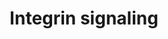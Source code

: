 ---
annotations:
- type: Pathway Ontology
  value: integrin mediated signaling pathway
authors:
- ReactomeTeam
- DeSl
- Melodyner
- Marvin M2
description: Integrins are a major family of cell surface receptors that modulate
  cell adhesion, migration, proliferation and survival through interaction with the
  extracellular matrix (ECM) and the actin cytoskeleton.  Integrins are type 1 transmembrane
  proteins that exist at the cell surface as heterodimers of alpha and beta subunits,
  of which there are 18 and 8 different isoforms, respectively, in human cells. In
  addition to their mechanical role in mediating contact between the ECM and the cytoskeleton,
  integrins also modulate intracellular signaling pathways governing cytoskeletal
  rearrangements and pro-survival and mitogenic signaling (reviewed in Hehlgans et
  al, 2007; Harburger and Calderwood, 2009; Ata and Antonescu, 2017). <br>In this
  pathway, we describe signaling through integrin alphaIIb beta3 as a representative
  example.<br> At the sites of vascular injury bioactive molecules such as thrombin,
  ADP, collagen, fibrinogen and thrombospondin are generated, secreted or exposed.
  These stimuli activate platelets, converting the major platelet integrin alphaIIbbeta3
  from a resting state to an active conformation, in a process termed integrin priming
  or 'inside-out signalling'. Integrin activation refers to the change required to
  enhance ligand-binding activity. The activated alphaIIbbeta3 interacts with the
  fibrinogen and links platelets together in an aggregate to form a platelet plug.
  AlphaIIbbeta3 bound to fibrin generates more intracellular signals (outside-in signalling),
  causing further platelet activation and platelet-plug retraction. <br>In the resting
  state the alpha and beta tails are close together.  This interaction keeps the membrane
  proximal regions in a bent conformation that maintains alphaIIbbeta3 in a low affinity
  state. <br>Integrin alphaIIbbeta3 is released from its inactive state by interaction
  with the protein talin. Talin interacts with the beta3 cytoplasmic domain and disrupts
  the salt bridge between the alpha and beta chains. This separation in the cytoplasmic
  regions triggers the conformational change in the extracellular domain that increases
  its affinity to fibrinogen. <br>Much of talin exists in an inactive cytosolic pool,
  and the Rap1 interacting adaptor molecule (RIAM) is implicated in talin activation
  and translocation to beta3 integrin cytoplasmic domain.<br>  View original pathway
  at [http://www.reactome.org/PathwayBrowser/#DIAGRAM=354192 Reactome].
last-edited: 2021-01-25
organisms:
- Homo sapiens
redirect_from:
- /index.php/Pathway:WP4431
- /instance/WP4431
schema-jsonld:
- '@context': https://schema.org/
  '@id': https://wikipathways.github.io/pathways/WP4431.html
  '@type': Dataset
  creator:
    '@type': Organization
    name: WikiPathways
  description: Integrins are a major family of cell surface receptors that modulate
    cell adhesion, migration, proliferation and survival through interaction with
    the extracellular matrix (ECM) and the actin cytoskeleton.  Integrins are type
    1 transmembrane proteins that exist at the cell surface as heterodimers of alpha
    and beta subunits, of which there are 18 and 8 different isoforms, respectively,
    in human cells. In addition to their mechanical role in mediating contact between
    the ECM and the cytoskeleton, integrins also modulate intracellular signaling
    pathways governing cytoskeletal rearrangements and pro-survival and mitogenic
    signaling (reviewed in Hehlgans et al, 2007; Harburger and Calderwood, 2009; Ata
    and Antonescu, 2017). <br>In this pathway, we describe signaling through integrin
    alphaIIb beta3 as a representative example.<br> At the sites of vascular injury
    bioactive molecules such as thrombin, ADP, collagen, fibrinogen and thrombospondin
    are generated, secreted or exposed. These stimuli activate platelets, converting
    the major platelet integrin alphaIIbbeta3 from a resting state to an active conformation,
    in a process termed integrin priming or 'inside-out signalling'. Integrin activation
    refers to the change required to enhance ligand-binding activity. The activated
    alphaIIbbeta3 interacts with the fibrinogen and links platelets together in an
    aggregate to form a platelet plug. AlphaIIbbeta3 bound to fibrin generates more
    intracellular signals (outside-in signalling), causing further platelet activation
    and platelet-plug retraction. <br>In the resting state the alpha and beta tails
    are close together.  This interaction keeps the membrane proximal regions in a
    bent conformation that maintains alphaIIbbeta3 in a low affinity state. <br>Integrin
    alphaIIbbeta3 is released from its inactive state by interaction with the protein
    talin. Talin interacts with the beta3 cytoplasmic domain and disrupts the salt
    bridge between the alpha and beta chains. This separation in the cytoplasmic regions
    triggers the conformational change in the extracellular domain that increases
    its affinity to fibrinogen. <br>Much of talin exists in an inactive cytosolic
    pool, and the Rap1 interacting adaptor molecule (RIAM) is implicated in talin
    activation and translocation to beta3 integrin cytoplasmic domain.<br>  View original
    pathway at [http://www.reactome.org/PathwayBrowser/#DIAGRAM=354192 Reactome].
  keywords:
  - 'p-Y427-SHC1 '
  - SOS1
  - GRB2 bound to pPTK2
  - 'FGG '
  - RAP1:GDP
  - 2X(Integrin
  - 'Ca2+ '
  - IIb
  - GTP
  - 'Talin:RIAM complex:'
  - p-Y419-SRC:pY397-PTK2
  - CalDAG-GEFs:DAG:Ca2+
  - 'BCAR1 '
  - TLN1
  - 'RAP1B '
  - 'p-T308,S473-AKT1 '
  - PI(4,5)P2
  - SHC1
  - 'RAPGEF3 '
  - 'APBB1IP '
  - p-Y427-SHC1
  - PTPN1
  - alphaIIb
  - ligands:2X(Integrin
  - ADP
  - 'CRK '
  - 'FGB '
  - RAP1:GTP
  - Talin:RIAM
  - 'FGA '
  - p-BCAR1:Talin:RIAM:ECM ligands:alphaIIb beta3:p-Y419 SRC:p-6Y-PTK2
  - 'p-Y-BCAR1 '
  - beta
  - Integrin binding
  - 'PTK2 '
  - ATP
  - CRK
  - 'p-Y-SYK '
  - 'Mn2+ '
  - (p-Y419)-SRC:p-6Y-PTK2
  - H2O
  - PTK2
  - 'p-T779-ITGB3 '
  - p-Y419-SRC)
  - SYK
  - 'MyrG-SRC '
  - 3:p(Y530)-SRC:CSK:Talin:RIAM complex:SHC
  - (p-Y419)-SRC):p(Y)-SYK
  - 'ligands:'
  - (Integrin alphaIIb
  - alphaIIb beta3:SRC)
  - 'DAG '
  - divalent cations
  - AKT1/PDK1
  - alpha
  - BCAR1
  - 'SOS1 '
  - 'GDP '
  - CSK
  - 'FN1(32-2386) '
  - GRB2-1
  - 'TLN1 '
  - Rap1 cAMP-GEFs
  - 'RASGRP2 '
  - (p-Y530)-SRC)
  - p(T779)-beta 3
  - ligands:alphaIIb
  - BCAR1:Talin:RIAM:ECM
  - beta3:Active
  - GRB2:SOS:p-PTK2:Focal adhesion
  - 'GRB2-1 '
  - 'MyrG-p-Y419-SRC '
  - beta3:p-Y530-SRC:CSK:Talin:RIAM complex
  - Integrin alphaIIb
  - Talin:RIAM complex
  - 'p-6Y-PTK2 '
  - 'PI(4,5)P2 '
  - 'RAPGEF4 '
  - 'Mg2+ '
  - (p-Y419)- SRC:PTK2
  - 'ITGB3 '
  - alpha2bbeta3
  - 'RAP1A '
  - SRC-1
  - (p-Y419)-SRC):SYK
  - Talin:RIAM:ECM
  - beta3 ECM ligands
  - beta3:Inactive
  - 'ITGA2B(32-1039) '
  - APBB1IP
  - Integrin alpha IIb
  - 'PDPK1 '
  - 'SYK '
  - Focal complex
  - in Focal adhesion
  - beta3:p-Y419
  - 'CSK '
  - SRC:p-6Y-PTK2
  - 'p-Y397-PTK2 '
  - Integrin
  - GDP
  - beta3:p(Y530)-SRC:CSK)
  - ligands:Integrin
  - Rap1-GTP:PIP2:RIAM
  - 3:p-Y530-SRC:CSK:Talin:RIAM complex:p-Y427-SHC
  - 'GTP '
  - Pi
  - ligands:2X
  - ECM
  - beta3:p-Y530-SRC:CSK
  - CRK:p-BCAR1:Talin:RIAM:ECM ligands:alphaIIb beta3:p-Y419 SRC:p-6Y-PTK2
  - 'SHC1 '
  - 'VWF(23-763) '
  - 'RASGRP1 '
  - complex:ECM
  - 'MyrG,p-Y530-SRC '
  license: CC0
  name: Integrin signaling
seo: CreativeWork
title: Integrin signaling
wpid: WP4431
---